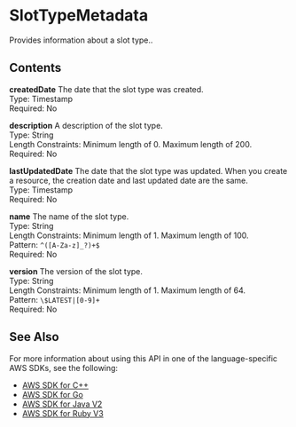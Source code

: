 # SlotTypeMetadata<a name="API_SlotTypeMetadata"></a>

Provides information about a slot type\.\.

## Contents<a name="API_SlotTypeMetadata_Contents"></a>

 **createdDate**   <a name="lex-Type-SlotTypeMetadata-createdDate"></a>
The date that the slot type was created\.  
Type: Timestamp  
Required: No

 **description**   <a name="lex-Type-SlotTypeMetadata-description"></a>
A description of the slot type\.  
Type: String  
Length Constraints: Minimum length of 0\. Maximum length of 200\.  
Required: No

 **lastUpdatedDate**   <a name="lex-Type-SlotTypeMetadata-lastUpdatedDate"></a>
The date that the slot type was updated\. When you create a resource, the creation date and last updated date are the same\.   
Type: Timestamp  
Required: No

 **name**   <a name="lex-Type-SlotTypeMetadata-name"></a>
The name of the slot type\.  
Type: String  
Length Constraints: Minimum length of 1\. Maximum length of 100\.  
Pattern: `^([A-Za-z]_?)+$`   
Required: No

 **version**   <a name="lex-Type-SlotTypeMetadata-version"></a>
The version of the slot type\.  
Type: String  
Length Constraints: Minimum length of 1\. Maximum length of 64\.  
Pattern: `\$LATEST|[0-9]+`   
Required: No

## See Also<a name="API_SlotTypeMetadata_SeeAlso"></a>

For more information about using this API in one of the language\-specific AWS SDKs, see the following:
+  [AWS SDK for C\+\+](https://docs.aws.amazon.com/goto/SdkForCpp/lex-models-2017-04-19/SlotTypeMetadata) 
+  [AWS SDK for Go](https://docs.aws.amazon.com/goto/SdkForGoV1/lex-models-2017-04-19/SlotTypeMetadata) 
+  [AWS SDK for Java V2](https://docs.aws.amazon.com/goto/SdkForJavaV2/lex-models-2017-04-19/SlotTypeMetadata) 
+  [AWS SDK for Ruby V3](https://docs.aws.amazon.com/goto/SdkForRubyV3/lex-models-2017-04-19/SlotTypeMetadata) 